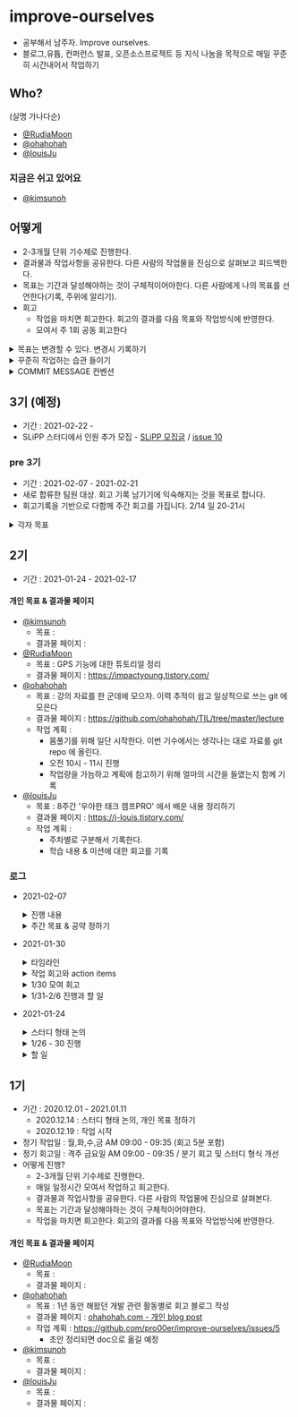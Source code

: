 # improve-ourselves
- 공부해서 남주자. Improve ourselves.
- 블로그,유튭, 컨퍼런스 발표, 오픈소스프로젝트 등 지식 나눔을 목적으로 매일 꾸준히 시간내어서 작업하기

## Who? 
(실명 가나다순)
- [@RudiaMoon](https://github.com/RudiaMoon)
- [@ohahohah](https://github.com/ohahohah)
- [@louisJu](https://github.com/louisJu)

### 지금은 쉬고 있어요
- [@kimsunoh](https://github.com/kimsunoh)  



## 어떻게
- 2-3개월 단위 기수제로 진행한다. 
- 결과물과 작업사항을 공유한다. 다른 사람의 작업물을 진심으로 살펴보고 피드백한다.
- 목표는 기간과 달성해야하는 것이 구체적이어야한다. 다른 사람에게 나의 목표를 선언한다(기록, 주위에 알리기). 
- 회고 
  - 작업을 마치면 회고한다. 회고의 결과를 다음 목표와 작업방식에 반영한다.
  - 모여서 주 1회 공동 회고한다

<details><summary>목표는 변경할 수 있다. 변경시 기록하기</summary> 

- 내가 생각했던 목표의 중요도가 실제로 일을 할때 중요도가 달라질 수 있다. 
- 내가 생각했던 것과 실제와의 차이를 의식적으로 깨닫고 회고하는 효과를 거두기 위해 목표를 바꾼 이유를 기록하자.
- 기록 방법
  - 변경사항이 생기면 상세 이유를  issue 에 적어두기 
  - 목표 적힌 부분을 바꿔서 commit 한다. 
  - commit message 형식은 'CNG_PURPOSE : 내용 #issue_number'
    - e.g. `CNG_PURPOSE: 1년 회고 #34`
</details>

<details><summary>꾸준히 작업하는 습관 들이기</summary>

- 작업 시간은 각자 목표 횟수만큼 가진다
  - 작업 시간 자율, 주 n 회 스스로가 작업 횟수 목표를 정함. 기본 단위는 30분 이상
  - 1회 작업 == 작업 내용을 템플릿에 맞추어 git repo 에 기록
  - [commit-checker](https://github.com/pro00er/commit-checker) 를 사용해 commit 을 count 합니다.
- 목표 미달성시 '사유문' 작성: 왜 작업 횟수 목표를 지키지 못했는지 스스로를 되돌아보는 시간을 가지고, 같이 하는 팀원들에게도 사정을 공유할 수 있음. 
  - 예: 이번주에 배포가 있었다. 그래도 3회 작업을 할 수 있었는데 일정이 무리라서 지키지 못했다. 
- 공약 수행 : 목표 지키기 동기 부여를 위해, 목표 개별 작업 횟수를 지키지 못하면 공약 중 하나를 랜덤으로 뽑아서 수행한다. 
  - 공약은 각자 2개씩 내고, 의견을 모아 그 중에 2개는 제거(원치 않는 공약을 없애기 위해) 
  - 공약 예시: 석고대죄 사진 찍어 올리기. 반성문 쓰기
</details>

<details><summary>COMMIT MESSAGE 컨벤션</summary>

- Format
  - 개인 작업 회고 작성시 : `LOG: 로그 내용`
  - 목표 변경시 : `CNG_PURPOSE: 목표 내용 #issue_number`
</details>

## 3기 (예정)
- 기간 : 2021-02-22 - 
- SLiPP 스터디에서 인원 추가 모집 - [SLiPP 모집글](https://www.slipp.net/wiki/pages/viewpage.action?pageId=52528484#id-0%EC%A3%BC%EC%B0%A8-20%EC%B0%A8%EC%8A%A4%ED%84%B0%EB%94%94%EC%97%90%EC%A0%9C%EC%95%88%ED%95%9C%EC%A3%BC%EC%A0%9C-%EA%B3%B5%EB%B6%80%ED%95%B4%EC%84%9C%EB%82%A8%EC%A3%BC%EA%B8%B0) / [issue 10](https://github.com/pro00er/improve-ourselves/issues/10)


### pre 3기
- 기간 : 2021-02-07 - 2021-02-21
- 새로 합류한 팀원 대상. 회고 기록 남기기에 익숙해지는 것을 목표로 합니다.  
- 회고기록을 기반으로 다함께 주간 회고를 가집니다. 2/14 일 20-21시
<details><summary>각자 목표</summary>

- kulee: 쿠버네티스 관련 기술 포스팅 / 2회 
- kwl : (업데이트 예정)
- trytocloud : 책 읽고 인상 깊은 구절 및 단락 남기기 / 3회
- lisaimeee : 리액트 책 읽고 강의 듣고 정리 / 2회
- [@parksangdonews](https://github.com/parksangdonews)
  - 목표 : 작성하고 있는 책 원고 스케쥴표 공개하고 공개치 달성 - 3회
  - 결과물 페이지 : https://docs.google.com/spreadsheets/d/1rl3XeNFcg2NWWXkV_DZLBsGos1bLUOF1gfhEciisvHM/edit?usp=sharing
  - 목표 : 남주기 위해서 유튜브 1회
  - 결과물 페이지 : https://www.youtube.com/user/parksangdonews
</details>


## 2기
- 기간 : 2021-01-24 - 2021-02-17
#### 개인 목표 & 결과물 페이지
- [@kimsunoh](https://github.com/kimsunoh)
  - 목표 :
  - 결과물 페이지 : 
- [@RudiaMoon](https://github.com/RudiaMoon)
  - 목표 : GPS 기능에 대한 튜토리얼 정리
  - 결과물 페이지 : https://impactyoung.tistory.com/
- [@ohahohah](https://github.com/ohahohah)
  - 목표 : 강의 자료를 한 군데에 모으자. 이력 추적이 쉽고 일상적으로 쓰는 git 에 모은다
  - 결과물 페이지 : https://github.com/ohahohah/TIL/tree/master/lecture
  - 작업 계획 : 
    - 몸풀기를 위해 일단 시작한다. 이번 기수에서는 생각나는 대로 자료를 git repo 에 올린다.
    - 오전 10시 - 11시 진행 
    - 작업량을 가늠하고 계획에 참고하기 위해 얼마의 시간을 들였는지 함께 기록
- [@louisJu](https://github.com/louisJu)
  - 목표 : 8주간 '우아한 태크 캠프PRO' 에서 배운 내용 정리하기
  - 결과물 페이지 : https://j-louis.tistory.com/
  - 작업 계획 :
    - 주차별로 구분해서 기록한다.
    - 학습 내용 & 미션에 대한 회고를 기록

### 로그 
- 2021-02-07
  <details><summary>진행 내용</summary>

  ## 진행
  - 근황토크
  - 지난주 작업 회고
  - 새 멤버 회고 방식 안내
  - 오늘 어땠는지 한 문장 회고

  ## 지난주 작업 회고
  - RudiaMoon
    - 목표치를 늘리겠다.
      - 이번주 목표치 2번이었음. 목표를 낮게 잡으니까 딱 그 횟수만 하려고 하더라. 
      - 이번주에는 목표를 늘려서 5회 commit 으로 잡아보려고.
    - 블로그 글 분량을 짧게 해서 여러 개를 빠르게 만드는 방향으로 작업할 거다. 
      - 글 쓰는 작업을 짧은 단위로 해야겠다는 생각을 했다. 글을 남겼다는 것에 대한 성취감이 생기고 그걸 연료삼아서 또 작업을 하게 된다.
  - ohahohah
    - 강의 자료 모으는 작업 의미 - 양보다 구조화
      - 그동안 강의하면서 만든 콘텐츠가 파편화되어있어서 한 곳에 모으는 작업을 계속 하고 있다. 
      - 이번주 작업하면서 깨달은 것은 양보다 콘텐츠를 정리하고 다른 사람들에게 잘 전달될 수 있게 구조화하는 것에 초점을 맞춰야한다는 것. 전달이 되지 않는 많은 양의 글이 아니라.
    - 남은 2기 기간동안에는 '회사 밖 1년 생활'을 회고 기록 남기겠다.
      - 이번주 여러 급하고 중요한 일 마감이 겹치면서 '우선순위'라는 것에 대해 돌아보게 되었다. 
      - 나에게 공남주는 중요하지만 급하지 않아서 자꾸만 미뤄지는 것들을 놓치지 않게 보살피는 시간이다. 
      - 올해 생계-즐거운 일-일탐색 세 가지를 저글링하듯 번갈아가면서 해왔다. 당장의 급한 일이나 안정적으로 보이는 일들에 마음을 뺏기는 때도 있었다. 그러면서 스스로가 하는 선택의 기준이 무엇인지 왜 이 일을 해야하는지 되돌아보게 되었다. 외부의 제안이나 그 때 그때 눈에 띄는 필요 또는 마감에만 반응해 선택하는 걸 줄이고 싶다. 
      - 탐색하면서 스스로 이번엔 이 방향으로 가볼까 도출한 것들을 살펴보고 이 경험들을 의식적으로 되돌아보고 싶다. 
      - 1기 목표로 잡았던 1년 회고를 이 부분을 초점에 맞춰서 남은 2기 기간, 그리고 앞으로 3기 때 진행할까함. 
    - 급하고 중요한 일은 어차피 하게 되니 중요한데 급하지 않아서 하지 않는 일을 공남주 시간에 하겠다.
      - (길게 봤을 때 체력은 괜찮은지?) 고정으로 하는 일을 줄여놔서 여유가 생길 듯.
  - louisJu
    - 몇 개월동안 모 코스에서 코드 리뷰받은 내용들을 포스트로 정리하고 있다. 
    - 메모장에 틈틈이 키워드와 구조를 잡으면서 기록하고 나중에 살을 덧붙이는 방식으로 작업한다. 이렇게 하니 확실히 부담이 덜었다.
    - 하나의 포스트를 정리하는데 5-6시간 걸린다. 남은 기간동안 나머지 3주차의 내용을 포스트로 남기는 것이 목표.
  
  ## 새 멤버 회고 방식 안내
  - 방식 안내 후 결론: 3기 본격 시작 전 1주 기간동안 목표 피드백을 나누는 건 힘들다. 회고 기록 남기기에 익숙해지는 걸 목표로 하자.  
    
  ## 오늘 어땠는지 한 문장 회고
  - louisJu: 시간 스케쥴링 고민입니다.
  - trytocloud : 걱정하고 왔는데 밝고 가벼운 분위기라 좋았고요. 재밌게 시도해보겠습니다.
  - parksangdonews: 여러가지 일을 동시에 벌리는 걸 좋아하는데 마무리가 안되서 고민이었어요. 마무리를 잘 하기 위해서 주간 회고를 해보겠습니다.
  - lisaimeee : 저는 게으르게 잘 꾸준히 해보겠습니다 .
  - kulee : 정리하는 습관 들이기 좋을 것 같습니다!! 벌써 기대됩니다 흐흐
  - ohahohah : 사람이 늘어나서 많이 이야기를 못 나눌까 걱정했었다. 즐겁게 이야기를 나누어서 좋았다.
  </details>
 
  <details><summary>주간 목표 & 공약 정하기</summary>

  - 기간 : 02/07 일 - 2/14 일
  - 모여 회고 : 2/14 일 20-21시
  - 목표 
    - kulee: 쿠버네티스 관련 내용 포스팅/ 주 2회 
    - kwl : (업데이트 예정)
    - trytocloud : 책 읽고 인상 깊은 구절 및 단락 남기기 / 3회
    - lisaimeee : 리액트 책 읽고 강의 듣고 정리 / 2회
    - parksangdonews : 작성하고 있는 책 원고 스케쥴표 공개하고 공개치 달성 - 3회 / 남주기 위해서 유튜브 1회
    - louisJu : 우테캠 코드리뷰 내용 포스팅 / 주 3회 
    - RudiaMoon : 블로그 포스팅 작업시간 / 주 5회
    - ohahohah : 1년 회고 / 주 5회
  - 공약(목표 미달성시) : 사유문 작성 - 왜 작업 횟수 목표를 지키지 못했는지 스스로를 되돌아보는 시간을 가지고, 같이 하는 팀원들에게도 사정을 공유하기
  </details>

- 2021-01-30
  <details><summary>타임라인</summary>

  - 체크인(5min) - 근황토크
  - 1주 회고 방식 어땠는지 회고
  - 각자 작업 내용에서 공유하고 싶은 내용 이야기
  - 오늘 나온 이야기들 action item (git issue)으로 등록
  - 오늘 모임 회고
  </details>
  <details><summary>작업 회고와 action items</summary>

  - louisJu 
    - 개인사 바쁘게 보냈음. 몇 달 동안 했던 모 과정 끝남. 마무리 서류 작업 중. 이 작업 어렵다. 공남주 작업 못함 (다른 사람들 : 공남주 작업을 그 서류 쓰는 걸로 하면 되지 않...?)그러게요.
  - RudiaMoon
      - 1주동안 작업은 30분 정해 두고 그 시간에 딱 끝냄. 다 못해도 여기까지. 작업기록을 남기면서 작은 성취감을 얻었다.
      - 회사 사람들에게 GPS 주제 연구 하고 있다고 이야기했는데 다른 사람들 질문에 답변을 못했음. 어? 답변 못하는데 이거 찾아봐야지 하면서 추가적으로 다른 토픽과 개념을 학습하게 됨
      - ohahohah : **이거 해야겠다 선언하고 하는 방식 좋다.** 질문도 들어오고
      - [ ] action : [issue 16 목표 공유하기](https://github.com/pro00er/improve-ourselves/issues/16)
  - ohahohah
    - 일단 한다는 전략이 좋아.
    - 30분 채우진 않았고 생각나는대로 task에 맞게 했어 5분이면 5분만하고 30분 이상이면 30분이상 하고. 오랫동안 계속 해야지 했던 토픽을 정리할 수 있어서 좋았어.
    - 이 기수에서 목적을 정해놓고 하는게 좋았던 것 같아. 중요한데 급하지 않으면 우선수위가 밀리는데 이런 것들을 주제 목표로 잡으니까 좋은듯!

  - 회고 양식
    - 만든 양식이 좋았어
    - 모두가 하나의 주제를 같이 작업하는게 아니기 때문에 각자의 디렉토리를 만들어두었음. 
    - **각자 양식은 편한대로 커스텀마이징하면 좋을듯!**
  - 작업 고정 시간을 잡자? 
    - 지금 공약은 나중엔 동기 부여가 약해질 수 있으니 작업 고정시간을 잡으면 좋을듯
    - 고정시간보단 자신이 편한시간으로 하는게 좋음
    - 우선순위에서 밀릴수 있으니 시간을 잡아보고 해보자. 
    - 사람별로 하고 싶은대로 하자
    - **좋아. 자유롭게 자기 방식대로 시도해보자! 실제로 시간 정하는 거 해보고 어땠는지 공유할게.** 
  - **주간 회고 가지자 - 회고 주기 짧게 시도**
    - 그동안 주간 회고는 짧다고 생각했는데 주간 회고 하는 거 좋네. 이번 기수 주간회고로 가보자. 
  - **repo 기록 커밋 스타일 맞추자**
    - 공동작업이 아니니 conflict 날 일도 적을 거 같고. 바로 commit 하자. 
    - LOG 작성만 commit message 만 맞추고 나머지는 각자 알아서 하기. 
    - 작업 로그를 남길 때 `LOG:` 붙이고 자기 commit 은 일관성있게 메시지 적자. 
    - issue 있는 것은 commit msg 에 이슈 넘버 적기. 
    - 기초적인 마일스톤이랑 라벨정도 붙이자.
    - [ ] action : [issue 19 repo 양식 정리](https://github.com/pro00er/improve-ourselves/issues/19)
  - **목표는 언제든지 바꿀 수 있다. 대신 왜 바꾸었는지 기록 남기자**
    - 달라지는 우선순위 때문에  - 이거보다 더 중요한게 있는데- 라고 생각하면서 공남주 작업은 못했다. 
    - 더 중요한게 있다면 목표를 바꾸면 된다. 
    - 내가 생각했던 목표의 중요도가 실제로 일을 할때 중요도가 달라질 수 있다. 
    - 목표를 바꾸고 바꾼 이유를 기록해두자. 왜 이 실제와 다른 목표를 세워졌는지 돌아보면서 실제 중요한 것과 '내가 중요하다고 생각하는 것'의 갭을 줄여나갈 수 있지 않을까? 
    - [ ] action [issue 15 - 기수별 목표 변경시 기록 남기기](https://github.com/pro00er/improve-ourselves/issues/15)
  </details>
  <details><summary>1/30 모여 회고</summary>

  - K 늦지않고 만나서 좋았다
  - P 예상 만남일정을 초과했다
  - T 시간을 40분이아니라 할당된것도얘기해야하니 한시간으로 해보자 
  - K: 회의시간에 나온 내용을 todo 를 바로 issue 로 만들어서 action item 으로 만든 것, 각자 느낀것들을 솔직하게 이야기해주어서 좋은 인사이트를 얻어갈 수 있었음.
  - P: action item 정리하는게 시간이 좀 걸림.
  - T: action  item 정리하는 시간을 현재 회고시간 + 10분 으로 가지기
  - K: 주간 회고를 하면서 서로 많은 내용들이 공유되어 좋았다.
  - P: 시간이 좀 오래 걸린듯?
  - T: 다음 회고는 40분 컷을 해보자!
  - [ ] 다음 회고는 50분에 맞춰서 한다. 
  </details>
  <details><summary>1/31-2/6 진행과 할 일</summary>

  - 모여 회고 : 2/6 토요일 오전 09:00 - 09:50
  - 목표 지키기 공약 : 빠진 횟수당 * 200자 단톡방에 반성문 제출 
  - 작업 목표
    - @RudiaMoon @louisJu 1주일 2회  + a 
    - @ohahohah 1주일 3회
  - TODO - 다음 회고 전까지
    - [ ] @kimsunoh @louisJu 이번주 반성문 기대하고 있겠습니다! 
    - [ ] 각자 issue 에 등록된 할 일 하기
  </details>
- 2021-01-24
    <details><summary>스터디 형태 논의</summary>

    - [SLiPP 커뮤니티](https://www.slipp.net/wiki/pages/viewpage.action?pageId=52528381) 통해 3기 추가 모집 예정- 추가 2명
    - 추가 인원 모집 전까지 새로운 형태에 익숙해지는 시간을 가지자. 꾸준히 습관들이기를 목표로 함.
    - 개별 작업 진행
      - 작업 시간 자율, 주 n 회 스스로가 작업 횟수 목표를 정함. 기본 단위는 30분 이상
      - 1회 작업 == 작업 내용을 템플릿에 맞추어 git repo 에 기록
    - 같이 회고
      - 모여서 주 1회 회고 가지기
    - 공약 지키기 && 반성 회고문
      - 반성 회고문: 왜 작업 횟수 목표를 지키지 못했는지 스스로를 되돌아보는 시간을 가지고, 같이 하는 팀원들에게도 사정을 공유할 수 있음. 
        - 예: 이번주에 배포가 있었다. 그래도 3회 작업을 할 수 있었는데 일정이 무리라서 지키지 못했다. 
      - 공약 수행 : 목표 지키기 동기 부여를 위해, 목표 개별 작업 횟수를 지키지 못하면 공약 중 하나를 랜덤으로 뽑아서 수행한다. 
        - 공약은 각자 2개씩 내고, 의견을 모아 그 중에 2개는 제거(원치 않는 공약을 없애기 위해) 
        - 공약 예시: 석고대죄 사진 찍어 올리기. 반성문 쓰기
    </details>

    <details><summary>1/26 - 30 진행</summary>

    - 목표 지키기 공약 : 빠진 횟수당 * 200자 단톡방에 반성문 제출 
    - 작업 목표 
      - 2회 : [@kimsunoh](https://github.com/kimsunoh), [@RudiaMoon](https://github.com/RudiaMoon), [@louisJu](https://github.com/louisJu)
      - 3회 : [@ohahohah](https://github.com/ohahohah)
    - 모여 회고 1/30 토 17:30- 18:10
    </details>
    <details><summary>할 일</summary>

    - [issue #9 - 2기 진행내용 정리](https://github.com/pro00er/improve-ourselves/issues/9)
    - [issue #10 - SLiPP 모집글 작성](https://github.com/pro00er/improve-ourselves/issues/10)
    - [issue #11 - 작업 기록용 템플릿 만들기](https://github.com/pro00er/improve-ourselves/issues/11)
    </details>

## 1기 
- 기간 : 2020.12.01 - 2021.01.11
  - 2020.12.14 : 스터디 형태 논의, 개인 목표 정하기
  - 2020.12.19 : 작업 시작
- 정기 작업일 : 월,화,수,금 AM 09:00 - 09:35 (회고 5분 포함)
- 정기 회고일 : 격주 금요일 AM 09:00 - 09:35 / 분기 회고 및 스터디 형식 개선
- 어떻게 진행? 
  - 2-3개월 단위 기수제로 진행한다. 
  - 매일 일정시간 모여서 작업하고 회고한다. 
  - 결과물과 작업사항을 공유한다. 다른 사람의 작업물에 진심으로 살펴본다.
  - 목표는 기간과 달성해야하는 것이 구체적이어야한다.
  - 작업을 마치면 회고한다. 회고의 결과를 다음 목표와 작업방식에 반영한다.

#### 개인 목표 & 결과물 페이지
- [@RudiaMoon](https://github.com/RudiaMoon)
  - 목표 : 
  - 결과물 페이지 : 
- [@ohahohah](https://github.com/ohahohah)
  - 목표 : 1년 동안 해왔던 개발 관련 활동별로 회고 블로그 작성
  - 결과물 페이지 : [ohahohah.com - 개인 blog post](https://ohahohah.com)
  - 작업 계획 : https://github.com/pro00er/improve-ourselves/issues/5 
    - 초안 정리되면 doc으로 옮길 예정
- [@kimsunoh](https://github.com/kimsunoh)
  - 목표 :
  - 결과물 페이지 : 
- [@louisJu](https://github.com/louisJu)
  - 목표 :
  - 결과물 페이지 : 


